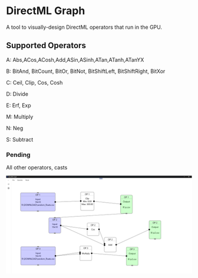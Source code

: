 # DirectML Graph

A tool to visually-design DirectML operators that run in the GPU.



## Supported Operators

A: Abs,ACos,ACosh,Add,ASin,ASinh,ATan,ATanh,ATanYX

B: BitAnd, BitCount, BitOr, BitNot, BitShiftLeft, BitShiftRight, BitXor

C: Ceil, Clip, Cos, Cosh

D: Divide

E: Erf, Exp

M: Multiply

N: Neg

S: Subtract

### Pending

All other operators, casts


![screenshot](graph1.jpg)